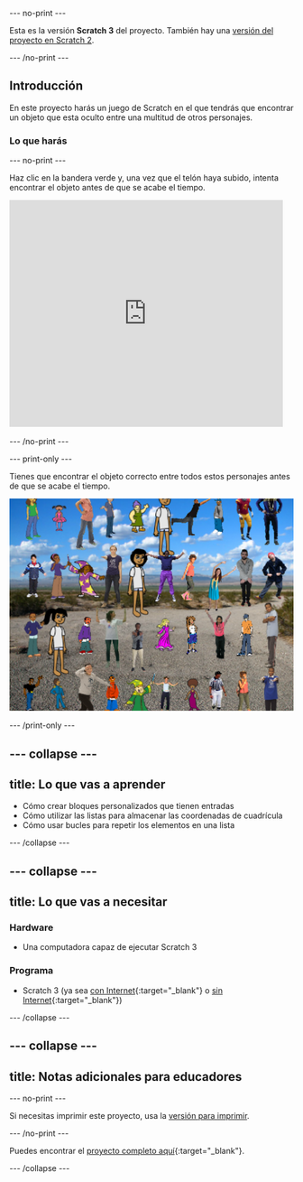--- no-print ---

Esta es la versión **Scratch 3** del proyecto. También hay una [versión del proyecto en Scratch 2](https://projects.raspberrypi.org/es-LA/projects/lineup-scratch2).

--- /no-print ---

## Introducción

En este proyecto harás un juego de Scratch en el que tendrás que encontrar un objeto que esta oculto entre una multitud de otros personajes.

### Lo que harás

--- no-print ---

Haz clic en la bandera verde y, una vez que el telón haya subido, intenta encontrar el objeto antes de que se acabe el tiempo.

<div class="scratch-preview">
  <iframe allowtransparency="true" width="485" height="402" src="https://scratch.mit.edu/projects/embed/476298669/?autostart=false" frameborder="0" scrolling="no"></iframe>
</div>

--- /no-print ---

--- print-only ---

Tienes que encontrar el objeto correcto entre todos estos personajes antes de que se acabe el tiempo.

![exposición](images/showcase.png)

--- /print-only ---

--- collapse ---
---
title: Lo que vas a aprender
---

+ Cómo crear bloques personalizados que tienen entradas
+ Cómo utilizar las listas para almacenar las coordenadas de cuadrícula
+ Cómo usar bucles para repetir los elementos en una lista

--- /collapse ---

--- collapse ---
---
title: Lo que vas a necesitar
---

### Hardware

+ Una computadora capaz de ejecutar Scratch 3

### Programa

+ Scratch 3 (ya sea [con Internet](https://rpf.io/scratchon){:target="_blank"} o [sin Internet](https://rpf.io/scratchoff){:target="_blank"})

--- /collapse ---

--- collapse ---
---
title: Notas adicionales para educadores
---

--- no-print ---

Si necesitas imprimir este proyecto, usa la [versión para imprimir](https://projects.raspberrypi.org/es-LA/projects/lineup/print).

--- /no-print ---

Puedes encontrar el [proyecto completo aquí](https://rpf.io/p/es-LA/lineup-get){:target="_blank"}.

--- /collapse ---
